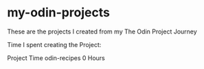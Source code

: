 # my-odin-projects
These are the projects I created from my The Odin Project Journey

Time I spent creating the Project:

Project		Time
odin-recipes    0 Hours
